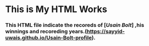 # This is My HTML Works
### This HTML file indicate the recoreds of [*Usain Bolt*] ,his winnings and recoreding years.(https://sayyid-uwais.github.io/Usain-Bolt-profile).
